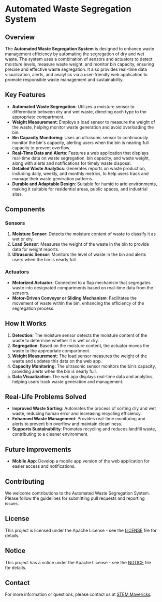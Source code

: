 # Automated Waste Segregation System

## Overview

The **Automated Waste Segregation System** is designed to enhance waste management efficiency by automating the segregation of dry and wet waste. The system uses a combination of sensors and actuators to detect moisture levels, measure waste weight, and monitor bin capacity, ensuring precise and effective waste segregation. It also provides real-time data visualization, alerts, and analytics via a user-friendly web application to promote responsible waste management and sustainability.

## Key Features

- **Automated Waste Segregation**: Utilizes a moisture sensor to differentiate between dry and wet waste, directing each type to the appropriate compartment.
- **Weight Measurement**: Employs a load sensor to measure the weight of the waste, helping monitor waste generation and avoid overloading the bin.
- **Bin Capacity Monitoring**: Uses an ultrasonic sensor to continuously monitor the bin's capacity, alerting users when the bin is nearing full capacity to prevent overflow.
- **Real-Time Data and Alerts**: Features a web application that displays real-time data on waste segregation, bin capacity, and waste weight, along with alerts and notifications for timely waste disposal.
- **Detailed Waste Analytics**: Generates reports on waste production, including daily, weekly, and monthly metrics, to help users track and manage their waste generation patterns.
- **Durable and Adaptable Design**: Suitable for humid to arid environments, making it suitable for residential areas, public spaces, and industrial sites.

## Components

### Sensors

1. **Moisture Sensor**: Detects the moisture content of waste to classify it as wet or dry.
2. **Load Sensor**: Measures the weight of the waste in the bin to provide data for weight reports.
3. **Ultrasonic Sensor**: Monitors the level of waste in the bin and alerts users when the bin is nearly full.

### Actuators

- **Motorized Actuator**: Connected to a flap mechanism that segregates waste into designated compartments based on real-time data from the sensors.
- **Motor-Driven Conveyor or Sliding Mechanism**: Facilitates the movement of waste within the bin, enhancing the efficiency of the segregation process.

## How It Works

1. **Detection**: The moisture sensor detects the moisture content of the waste to determine whether it is wet or dry.
2. **Segregation**: Based on the moisture content, the actuator moves the waste to the appropriate compartment.
3. **Weight Measurement**: The load sensor measures the weight of the waste and updates this data on the web app.
4. **Capacity Monitoring**: The ultrasonic sensor monitors the bin’s capacity, providing alerts when the bin is nearly full.
5. **Data Visualization**: The web app displays real-time data and analytics, helping users track waste generation and management.

## Real-Life Problems Solved

- **Improved Waste Sorting**: Automates the process of sorting dry and wet waste, reducing human error and increasing recycling efficiency.
- **Enhanced Waste Management**: Provides real-time monitoring and alerts to prevent bin overflow and maintain cleanliness.
- **Supports Sustainability**: Promotes recycling and reduces landfill waste, contributing to a cleaner environment.


## Future Improvements

- **Mobile App**: Develop a mobile app version of the web application for easier access and notifications.

## Contributing

We welcome contributions to the Automated Waste Segregation System. Please follow the guidelines for submitting pull requests and reporting issues.

## License

This project is licensed under the Apache License - see the [LICENSE](LICENSE) file for details.

## Notice

This project has a notice under the Apache License - see the [NOTICE](NOTICE) file for details.

## Contact

For more information or questions, please contact us at [STEM Mavericks](mailto:stemavericks.team@outlook.com).

